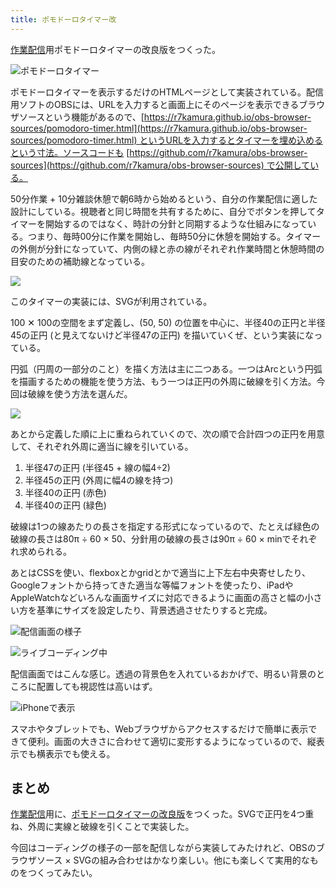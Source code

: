 ```yaml
---
title: ポモドーロタイマー改
---
```

[作業配信](https://www.youtube.com/c/r7kamura)用ポモドーロタイマーの改良版をつくった。

![](https://lh3.googleusercontent.com/xRgaSdBvk-QfULuROZmSmgATfWioECQCbgruSVGFMtmNLHNSfEWDKUBhEm7KmE1hWpHV_2G26AelVwFb4L0fyxdJ2D5dJ_JvpChMciHo4Ctc7E17jpEXi0ulct_43SZZFQAcOaXBO5YiMLnP60gkKtg9fozznlG7S4QZeHgDQ-qa70YAul6z2SJO32kKEw "ポモドーロタイマー")

ポモドーロタイマーを表示するだけのHTMLページとして実装されている。配信用ソフトのOBSには、URLを入力すると画面上にそのページを表示できるブラウザソースという機能があるので、[https://r7kamura.github.io/obs-browser-sources/pomodoro-timer.html](https://r7kamura.github.io/obs-browser-sources/pomodoro-timer.html) というURLを入力するとタイマーを埋め込めるという寸法。ソースコードも [https://github.com/r7kamura/obs-browser-sources](https://github.com/r7kamura/obs-browser-sources) で公開している。

50分作業 + 10分雑談休憩で朝6時から始めるという、自分の作業配信に適した設計にしている。視聴者と同じ時間を共有するために、自分でボタンを押してタイマーを開始するのではなく、時計の分針と同期するような仕組みになっている。つまり、毎時00分に作業を開始し、毎時50分に休憩を開始する。タイマーの外側が分針になっていて、内側の緑と赤の線がそれぞれ作業時間と休憩時間の目安のための補助線となっている。

![](https://lh6.googleusercontent.com/QZXAUMrpRdEL0PbNRkKETLMIRILdzBzuezqDQBmBjO4gSl_glcdUBzRGrkne_3uWKZhYBqGnfojbewlHGwgL65-6Xi1zFw6igP5JmeGAC1McI-h4CEekCsk0qIZA4KwVNIsxJg6_a_rZPPdN487xca7uUUqAUUY0IlVZ5mCONMLAO75XY3VPs_7G0zKPaQ)

このタイマーの実装には、SVGが利用されている。

100 ✕ 100の空間をまず定義し、(50, 50) の位置を中心に、半径40の正円と半径45の正円 (と見えてないけど半径47の正円) を描いていくぜ、という実装になっている。

円弧（円周の一部分のこと）を描く方法は主に二つある。一つはArcという円弧を描画するための機能を使う方法、もう一つは正円の外周に破線を引く方法。今回は破線を使う方法を選んだ。

![](https://lh4.googleusercontent.com/sCqKSvCUz1rWgUzY5ofn8JVUg3ym9hySLWsRqAIvYeR3b8PrmDiF0ehPNwKrIGCnZaNGMykUe5-r_dB8mNgfAHdQBJTkkj7WQDFTCCrY4x0wo0QD3UMi9FIe42YqKaDWvHtyHufUczdmDpJYK073JTDuW93mnwchZ2Tbnhmiff8JTr5aPJBSoFGbDfwNsw)

あとから定義した順に上に重ねられていくので、次の順で合計四つの正円を用意して、それぞれ外周に適当に線を引いている。

1.  半径47の正円 (半径45 + 線の幅4÷2)
2.  半径45の正円 (外周に幅4の線を持つ)
3.  半径40の正円 (赤色)
4.  半径40の正円 (緑色)

破線は1つの線あたりの長さを指定する形式になっているので、たとえば緑色の破線の長さは80π ÷ 60 × 50、分針用の破線の長さは90π ÷ 60 × minでそれぞれ求められる。

あとはCSSを使い、flexboxとかgridとかで適当に上下左右中央寄せしたり、Googleフォントから持ってきた適当な等幅フォントを使ったり、iPadやAppleWatchなどいろんな画面サイズに対応できるように画面の高さと幅の小さい方を基準にサイズを設定したり、背景透過させたりすると完成。

![](https://lh3.googleusercontent.com/WnNrUdYXKjGBlczKcvdfR6HVzX7DajBGKynjUeZcW_cMXFSBABdOP0Gx56xf_81RzP4XfO5djPwaIJ822n9f_k68tku1M-5rs8ywOaKPxTwGSbY6u9Q2sKsn9LKMP5zsYmK8r434a4Q_HYpUVHQu32tlr4hi3IuIDwfD-ckQ1-DUIzTWP9558RAdKxit-g "配信画面の様子")

![](https://lh5.googleusercontent.com/9qnUT08yzM-UNMfhkyay4CI-nO5RPw8idoqB6mY0QrEd4eQEc_YQG1Rjg0GT6Zk8Ky53ll5aTwWmERv-LRAD8FM3XujD3rx-3YHawUPg8tJFQe-TecQHuF4Hl2LxO1S0kIZzxML85hIyVdbkbXmUzTCO3abts0eS8W0b6xCddCimwd8dbKM6WR8eZjbcvg "ライブコーディング中")

配信画面ではこんな感じ。透過の背景色を入れているおかげで、明るい背景のところに配置しても視認性は高いはず。

![](https://lh3.googleusercontent.com/vQ1poFQTtSgI6UG1zuYR5H2Bc8aJZrn7ZjpDAiFwoE_cn08iD-nNqffBcp3ubXpTg-jJHoQqJyjxZ3Tzy9ENsc78wehw1CW7Dl95iKXX4FiGhAAjDVePc7BS7f8VakqaJNVb7Mx9Dko9MIxYyHsnmxucsw9aNk4hO1QMNxWsNOkvZHOSAf1XiIdD8X-EkQ "iPhoneで表示")

スマホやタブレットでも、Webブラウザからアクセスするだけで簡単に表示できて便利。画面の大きさに合わせて適切に変形するようになっているので、縦表示でも横表示でも使える。

まとめ
---

[作業配信](https://www.youtube.com/c/r7kamura)用に、[ポモドーロタイマーの改良版](https://github.com/r7kamura/obs-browser-sources)をつくった。SVGで正円を4つ重ね、外周に実線と破線を引くことで実装した。

今回はコーディングの様子の一部を配信しながら実装してみたけれど、OBSのブラウザソース × SVGの組み合わせはかなり楽しい。他にも楽しくて実用的なものをつくってみたい。
